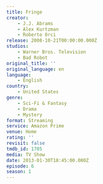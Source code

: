 ```yaml
---
title: Fringe
creator:
    - J.J. Abrams
    - Alex Kurtzman
    - Roberto Orci
release: 2008-10-21T00:00:00.000Z
studios:
    - Warner Bros. Television
    - Bad Robot
original_title: ''
original_language: en
language:
    - English
country:
    - United States
genre:
    - Sci-Fi & Fantasy
    - Drama
    - Mystery
format: Streaming
service: Amazon Prime
venue: Home
rating: ''
revisit: false
tmdb_id: 1705
media: TV Show
date: 2013-01-30T18:45:00.000Z
episode: 6
season: 1
---
```


